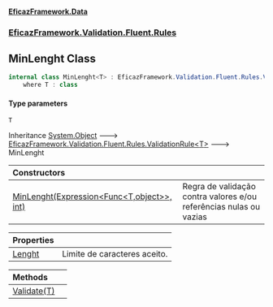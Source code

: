 #### [EficazFramework.Data](EficazFrameworkData.md 'EficazFramework Data')
### [EficazFramework.Validation.Fluent.Rules](EficazFrameworkData.md#EficazFramework.Validation.Fluent.Rules 'EficazFramework.Validation.Fluent.Rules')

## MinLenght<T> Class

```csharp
internal class MinLenght<T> : EficazFramework.Validation.Fluent.Rules.ValidationRule<T>
    where T : class
```
#### Type parameters

<a name='EficazFramework.Validation.Fluent.Rules.MinLenght_T_.T'></a>

`T`

Inheritance [System.Object](https://docs.microsoft.com/en-us/dotnet/api/System.Object 'System.Object') &#129106; [EficazFramework.Validation.Fluent.Rules.ValidationRule&lt;](EficazFramework.Validation.Fluent.Rules/ValidationRule_T_.md 'EficazFramework.Validation.Fluent.Rules.ValidationRule<T>')[T](EficazFramework.Validation.Fluent.Rules/MinLenght_T_.md#EficazFramework.Validation.Fluent.Rules.MinLenght_T_.T 'EficazFramework.Validation.Fluent.Rules.MinLenght<T>.T')[&gt;](EficazFramework.Validation.Fluent.Rules/ValidationRule_T_.md 'EficazFramework.Validation.Fluent.Rules.ValidationRule<T>') &#129106; MinLenght<T>

| Constructors | |
| :--- | :--- |
| [MinLenght(Expression&lt;Func&lt;T,object&gt;&gt;, int)](EficazFramework.Validation.Fluent.Rules/MinLenght_T_/MinLenght(Expression_Func_T,object__,int).md 'EficazFramework.Validation.Fluent.Rules.MinLenght<T>.MinLenght(System.Linq.Expressions.Expression<System.Func<T,object>>, int)') | Regra de validação contra valores e/ou referências nulas ou vazias |

| Properties | |
| :--- | :--- |
| [Lenght](EficazFramework.Validation.Fluent.Rules/MinLenght_T_/Lenght.md 'EficazFramework.Validation.Fluent.Rules.MinLenght<T>.Lenght') | Limite de caracteres aceito. |

| Methods | |
| :--- | :--- |
| [Validate(T)](EficazFramework.Validation.Fluent.Rules/MinLenght_T_/Validate(T).md 'EficazFramework.Validation.Fluent.Rules.MinLenght<T>.Validate(T)') | |
